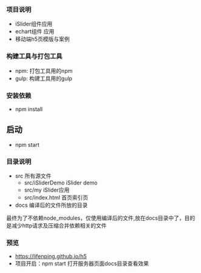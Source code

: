 ### 项目说明
- iSlider组件应用
- echart组件 应用
- 移动端h5页模版与案例

### 构建工具与打包工具
- npm: 打包工具用的npm
- gulp: 构建工具用的gulp

### 安装依赖
- npm install

## 启动
- npm start

### 目录说明
- src 所有源文件
	- src/iSliderDemo  iSlider demo
	- src/my iSlider应用
	- src/index.html 首页索引页
- docs 编译后的文件所放的目录

最终为了不依赖node_modules，仅使用编译后的文件,放在docs目录中了，目的是减少http请求及压缩合并依赖相关的文件

### 预览
- https://lifenping.github.io/h5
- 项目开启：npm start
打开服务器页面docs目录查看效果

